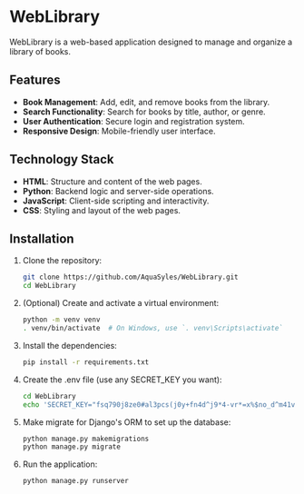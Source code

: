 # WebLibrary

WebLibrary is a web-based application designed to manage and organize a library of books.

## Features

- **Book Management**: Add, edit, and remove books from the library.
- **Search Functionality**: Search for books by title, author, or genre.
- **User Authentication**: Secure login and registration system.
- **Responsive Design**: Mobile-friendly user interface.

## Technology Stack

- **HTML**: Structure and content of the web pages.
- **Python**: Backend logic and server-side operations.
- **JavaScript**: Client-side scripting and interactivity.
- **CSS**: Styling and layout of the web pages.

## Installation

1. Clone the repository:
   ```sh
   git clone https://github.com/AquaSyles/WebLibrary.git
   cd WebLibrary
   ```

2. (Optional) Create and activate a virtual environment:
   ```sh
   python -m venv venv
   . venv/bin/activate  # On Windows, use `. venv\Scripts\activate`
   ```

3. Install the dependencies:
   ```sh
   pip install -r requirements.txt
   ```

4. Create the .env file (use any SECRET_KEY you want):
   ```sh
   cd WebLibrary
   echo 'SECRET_KEY="fsq790j8ze0#al3pcs(j0y+fn4d^j9*4-vr*=x%$no_d^m41vi"' > .env # Make sure it's UTF-8, as this might not be the case on Windows, so you can just write the SECRET_KEY manually.
   ```

5. Make migrate for Django's ORM to set up the database:
   ```sh
   python manage.py makemigrations
   python manage.py migrate
   ```

6. Run the application:
   ```sh
   python manage.py runserver
   ```
